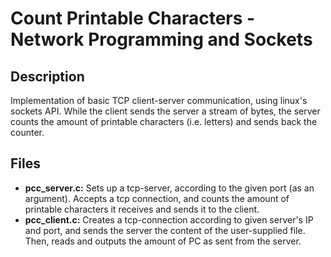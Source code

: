 # Count Printable Characters - Network Programming and Sockets

## Description
Implementation of basic TCP client-server communication, using linux's sockets API. 
While the client sends the server a stream of bytes, the server counts the amount of
printable characters (i.e. letters) and sends back the counter.
  
## Files
* **pcc_server.c:** Sets up a tcp-server, according to the given port (as an argument). Accepts a tcp connection, 
  and counts the amount of printable characters it receives and sends it to the client.
* **pcc_client.c:**  Creates a tcp-connection according to given server's IP and port, and sends the server the content of the user-supplied file.
  Then, reads and outputs the amount of PC as sent from the server.

